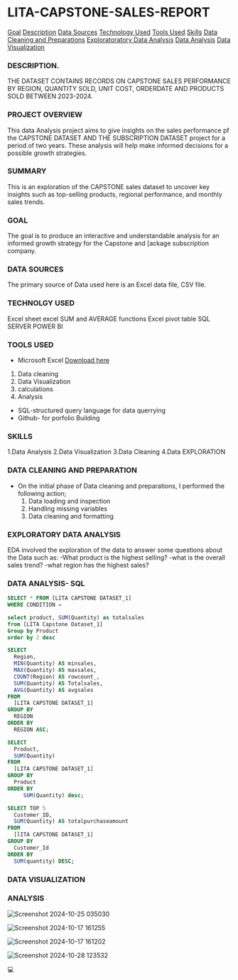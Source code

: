 # LITA-CAPSTONE-SALES-REPORT

[Goal](#goal)
[Description](#Description)
[Data Sources](#Data-Sources)
[Technology Used](#Technology-Used)
[Tools Used](#Tools-Used)
[Skills](#Skills)
[Data Cleaning and Preparations](#Data-Cleaning-and-Preparations)
[Exploratoratory Data Analysis](#Exploratoratory-Data-Analysis)
[Data Analysis](#Data-Analysis)
[Data Visualization](#Data-Visualization)

### DESCRIPTION.

THE DATASET CONTAINS RECORDS ON CAPSTONE SALES PERFORMANCE BY REGION, QUANTITY SOLD, UNIT COST, ORDERDATE AND PRODUCTS SOLD BETWEEN 2023-2024.

### PROJECT OVERVIEW

This data Analysis project aims to give insights on the sales performance pf the CAPSTONE DATASET AND THE SUBSCRIPTION DATASET
project for a period of two years. These analysis will help make informed decisions for a possible growth strategies.

### SUMMARY

This is an exploration of the CAPSTONE sales dataset to uncover key insights such as top-selling products, regional
performance, and monthly sales trends.

### GOAL

The goal is to produce an interactive and understandable analysis for an informed growth strategy for the Capstone and [ackage subscription company.

### DATA SOURCES
The primary source of Data used here is an Excel data file, CSV file.

### TECHNOLGY USED
Excel sheet
excel SUM and AVERAGE functions
Excel pivot table
SQL SERVER
POWER BI

### TOOLS USED
- Microsoft Excel [Download here](https://www.microsoft.com)
1. Data cleaning
2. Data Visualization
3. calculations
4. Analysis
- SQL-structured query language for data querrying
- Github- for porfolio Building

### SKILLS
1.Data Analysis
2.Data Visualization
3.Data Cleaning
4.Data EXPLORATION

### DATA CLEANING AND PREPARATION
- On the initial phase of Data cleaning and preparations, I performed the following action;
  1. Data loading and inspection
  2. Handling missing variables
  3. Data cleaning and formatting
      
### EXPLORATORY DATA ANALYSIS
EDA involved the exploration of the data to answer some questions about the Data such as:
-What product is the highest selling?
-what is the overall sales trend?
-what region has the highest sales?

### DATA ANALYSIS- SQL
```SQL
SELECT * FROM [LITA CAPSTONE DATASET_1]
WHERE CONDITION =
```

```SQL
select product, SUM(Quantity) as totalsales
from [LITA Capstone Dataset_1]
Group by Product 
order by 2 desc
```

```SQL
SELECT
  Region,
  MIN(Quantity) AS minsales,
  MAX(Quantity) AS maxsales,
  COUNT(Region) AS rowcount_,
  SUM(Quantity) AS Totalsales,
  AVG(Quantity) AS avgsales
FROM
  [LITA CAPSTONE DATASET_1]
GROUP BY
  REGION
ORDER BY
  REGION ASC;
```

```SQL
SELECT
  Product,
  SUM(Quantity) 
FROM
  [LITA CAPSTONE DATASET_1]
GROUP BY
  Product
ORDER BY
     SUM(Quantity) desc;
```

```SQL
SELECT TOP 5
  Customer_ID,
  SUM(Quantity) AS totalpurchaseamount
FROM
  [lITA CAPSTONE DATASET_1]
GROUP BY
  Customer_Id
ORDER BY
  SUM(quantity) DESC;
```


### DATA VISUALIZATION

### ANALYSIS
![Screenshot 2024-10-25 035030](https://github.com/user-attachments/assets/655589fb-7b8f-430c-9a2a-25bde47d5f56)

![Screenshot 2024-10-17 161255](https://github.com/user-attachments/assets/bbd08bb0-6f65-42d6-a477-645967dbcb5e)

![Screenshot 2024-10-17 161202](https://github.com/user-attachments/assets/63e37448-ed01-4df6-9749-f43d7f203572)

![Screenshot 2024-10-28 123532](https://github.com/user-attachments/assets/82c125c1-cb5d-4cfd-b9f9-725d7af9ce11)








💻
